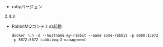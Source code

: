 
* rubyバージョン

2.4.3


* RabbitMQコンテナの起動

   ```
   docker run -d --hostname my-rabbit --name some-rabbit -p 8080:15672 -p 5672:5672 rabbitmq:3-management
   ```
